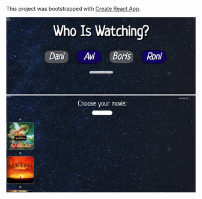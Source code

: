 This project was bootstrapped with [Create React App](https://github.com/facebook/create-react-app).

![Screenshot](reflix-app-pic.png)
![Screenshot](choose-your-movie-pic.png)


